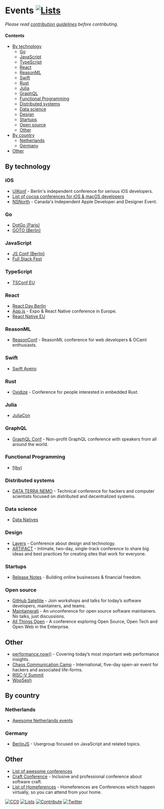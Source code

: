 # Events [![Lists](https://img.shields.io/badge/-more%20lists-0a0a0a.svg?style=flat&colorA=0a0a0a)](https://github.com/learn-anything/curated-lists#readme)

_Please read [contribution guidelines](CONTRIBUTING.md#readme) before contributing._

#### Contents

- [By technology](#by-technology)
  - [Go](#go)
  - [JavaScript](#javascript)
  - [TypeScript](#typescript)
  - [React](#react)
  - [ReasonML](#reasonml)
  - [Swift](#swift)
  - [Rust](#rust)
  - [Julia](#julia)
  - [GraphQL](#graphql)
  - [Functional Programming](#functional-programming)
  - [Distributed systems](#distributed-systems)
  - [Data science](#data-science)
  - [Design](#design)
  - [Startups](#startups)
  - [Open source](#open-source)
  - [Other](#other)
- [By country](#by-country)
  - [Netherlands](#netherlands)
  - [Germany](#germany)
- [Other](#other)

## By technology

### iOS

- [UIKonf](http://www.uikonf.com/) - Berlin's independent conference for serious iOS developers.
- [List of cocoa conferences for iOS & macOS developers](https://cocoaconferences.com/)
- [NSNorth](http://nsnorth.ca/) - Canada's Independent Apple Developer and Designer Event.

### Go

- [DotGo (Paris)](https://www.dotgo.eu/)
- [GOTO (Berlin)](https://gotober.com/)

### JavaScript

- [JS Conf (Berlin)](https://2018.jsconf.eu/)
- [Full Stack Fest](https://2019.fullstackfest.com/)

### TypeScript

- [TSConf EU](https://tsconf.eu/)

### React

- [React Day Berlin](https://reactday.berlin/)
- [App.js](https://appjs.co/) - Expo & React Native conference in Europe.
- [React Native EU](https://www.react-native.eu/)

### ReasonML

- [ReasonConf](https://www.reason-conf.com/) - ReasonML conference for web developers & OCaml enthusiasts.

### Swift

- [Swift Aveiro](https://swiftaveiro.xyz/)

### Rust

- [Oxidize](https://oxidizeconf.com/) - Conference for people interested in embedded Rust.

### Julia

- [JuliaCon](https://juliacon.org/)

### GraphQL

- [GraphQL Conf](https://www.graphqlconf.org/) - Non-profit GraphQL conference with speakers from all around the world.

### Functional Programming

- [f(by)](https://fby.by/)

### Distributed systems

- [DATA TERRA NEMO](https://dtn.is/) - Technical conference for hackers and computer scientists focused on distributed and decentralized systems.

### Data science

- [Data Natives](https://datanatives.io/)

### Design

- [Layers](http://layers.is/) - Conference about design and technology.
- [ARTIFACT](https://artifactconf.com/) - Intimate, two-day, single-track conference to share big ideas and best practices for creating sites that work for everyone.

### Startups

- [Release Notes](https://2019.releasenotes.tv/) - Building online businesses & financial freedom.

### Open source

- [GitHub Satellite](https://githubsatellite.com/) - Join workshops and talks for today’s software developers, maintainers, and teams.
- [Maintainerati](https://maintainerati.org/) - An unconference for open source software maintainers. No talks, just discussions.
- [All Things Open](https://allthingsopen.org/) - A conference exploring Open Source, Open Tech and Open Web in the Enterprise.

## Other

- [performance.now()](https://perfnow.nl/) - Covering today’s most important web performance insights.
- [Chaos Communication Camp](https://events.ccc.de/camp/2019/) - International, five-day open-air event for hackers and associated life-forms.
- [RISC-V Summit](https://tmt.knect365.com/risc-v-summit/)
- [WooSesh](https://woosesh.com/)

## By country

### Netherlands

- [Awesome Netherlands events](https://github.com/awkward/awesome-netherlands-events#readme)

### Germany

- [BerlinJS](https://berlinjs.org/) - Usergroup focused on JavaScript and related topics.

## Other

- [List of awesome conferences](https://github.com/watson/conferences#readme)
- [Craft Conference](https://craft-conf.com/) - Inclusive and professional conference about software craft.
- [List of Homeferences](https://github.com/homeferences/list#readme) - Homeferences are Conferences which happen virtually, so you can attend from your home.

[![CC0](https://img.shields.io/badge/license-CC0-0a0a0a.svg?style=flat&colorA=0a0a0a)](https://creativecommons.org/publicdomain/zero/1.0/)
[![Lists](https://img.shields.io/badge/-more%20lists-0a0a0a.svg?style=flat&colorA=0a0a0a)](https://github.com/learn-anything/curated-lists#readme)
[![Contribute](https://img.shields.io/badge/-contribute-0a0a0a.svg?style=flat&colorA=0a0a0a)](CONTRIBUTING.md#readme)
[![Twitter](http://bit.ly/latwitt)](https://twitter.com/learnanything_)

